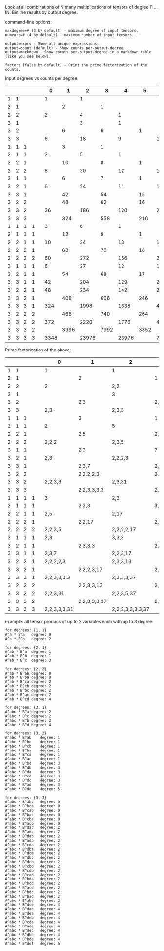 Look at all combinations of N many multiplications of tensors of degree I1 ... IN.
Bin the results by output degree.

command-line options:

```text
maxdegree=# (3 by default) - maximum degree of input tensors.
numvars=# (4 by default) - maximum number of input tensors.

output=exprs - Show all unique expressions.
output=count (default) - Show counts per-output-degree.
output=markdown - Show counts per-output-degree in a markdown table (like you see below).

factors (false by default) - Print the prime factorization of the counts.
```

Input degrees vs counts per degree:

|  |  |  |  | |0    |1    |2     |3    |4     |5    |6    |7   |8   |9  |10 |11 |12 |
|--|--|--|--|-|-----|-----|------|-----|------|-----|-----|----|----|---|---|---|---|
|1 |1 |  |  | |1    |     |1     |     |      |     |     |    |    |   |   |   |   |
|2 |1 |  |  | |     |2    |      |1    |      |     |     |    |    |   |   |   |   |
|2 |2 |  |  | |2    |     |4     |     |1     |     |     |    |    |   |   |   |   |
|3 |1 |  |  | |     |     |3     |     |1     |     |     |    |    |   |   |   |   |
|3 |2 |  |  | |     |6    |      |6    |      |1    |     |    |    |   |   |   |   |
|3 |3 |  |  | |6    |     |18    |     |9     |     |1    |    |    |   |   |   |   |
|1 |1 |1 |  | |     |3    |      |1    |      |     |     |    |    |   |   |   |   |
|2 |1 |1 |  | |2    |     |5     |     |1     |     |     |    |    |   |   |   |   |
|2 |2 |1 |  | |     |10   |      |8    |      |1    |     |    |    |   |   |   |   |
|2 |2 |2 |  | |8    |     |30    |     |12    |     |1    |    |    |   |   |   |   |
|3 |1 |1 |  | |     |6    |      |7    |      |1    |     |    |    |   |   |   |   |
|3 |2 |1 |  | |6    |     |24    |     |11    |     |1    |    |    |   |   |   |   |
|3 |3 |1 |  | |     |42   |      |54   |      |15   |     |1   |    |   |   |   |   |
|3 |2 |2 |  | |     |48   |      |62   |      |16   |     |1   |    |   |   |   |   |
|3 |3 |2 |  | |36   |     |186   |     |120   |     |21   |    |1   |   |   |   |   |
|3 |3 |3 |  | |     |324  |      |558  |      |216  |     |27  |    |1  |   |   |   |
|1 |1 |1 |1 | |3    |     |6     |     |1     |     |     |    |    |   |   |   |   |
|2 |1 |1 |1 | |     |12   |      |9    |      |1    |     |    |    |   |   |   |   |
|2 |2 |1 |1 | |10   |     |34    |     |13    |     |1    |    |    |   |   |   |   |
|2 |2 |2 |1 | |     |68   |      |78   |      |18   |     |1   |    |   |   |   |   |
|2 |2 |2 |2 | |60   |     |272   |     |156   |     |24   |    |1   |   |   |   |   |
|3 |1 |1 |1 | |6    |     |27    |     |12    |     |1    |    |    |   |   |   |   |
|3 |2 |1 |1 | |     |54   |      |68   |      |17   |     |1   |    |   |   |   |   |
|3 |3 |1 |1 | |42   |     |204   |     |129   |     |22   |    |1   |   |   |   |   |
|3 |2 |2 |1 | |48   |     |234   |     |142   |     |23   |    |1   |   |   |   |   |
|3 |3 |2 |1 | |     |408  |      |666  |      |246  |     |29  |    |1  |   |   |   |
|3 |3 |3 |1 | |324  |     |1998  |     |1638  |     |405  |    |36  |   |1  |   |   |
|3 |2 |2 |2 | |     |468  |      |740  |      |264  |     |30  |    |1  |   |   |   |
|3 |3 |2 |2 | |372  |     |2220  |     |1776  |     |428  |    |37  |   |1  |   |   |
|3 |3 |3 |2 | |     |3996 |      |7992 |      |3852 |     |666 |    |45 |   |1  |   |
|3 |3 |3 |3 | |3348 |     |23976 |     |23976 |     |7704 |    |999 |   |54 |   |1  |

Prime factorization of the above:

|  |  |  |  | |0            |1            |2                |3              |4                |5           |6             |7        |8        |9     |10      |11 |12 |
|--|--|--|--|-|-------------|-------------|-----------------|---------------|-----------------|------------|--------------|---------|---------|------|--------|---|---|
|1 |1 |  |  | |1            |             |1                |               |                 |            |              |         |         |      |        |   |   |
|2 |1 |  |  | |             |2            |                 |1              |                 |            |              |         |         |      |        |   |   |
|2 |2 |  |  | |2            |             |2,2              |               |1                |            |              |         |         |      |        |   |   |
|3 |1 |  |  | |             |             |3                |               |1                |            |              |         |         |      |        |   |   |
|3 |2 |  |  | |             |2,3          |                 |2,3            |                 |1           |              |         |         |      |        |   |   |
|3 |3 |  |  | |2,3          |             |2,3,3            |               |3,3              |            |1             |         |         |      |        |   |   |
|1 |1 |1 |  | |             |3            |                 |1              |                 |            |              |         |         |      |        |   |   |
|2 |1 |1 |  | |2            |             |5                |               |1                |            |              |         |         |      |        |   |   |
|2 |2 |1 |  | |             |2,5          |                 |2,2,2          |                 |1           |              |         |         |      |        |   |   |
|2 |2 |2 |  | |2,2,2        |             |2,3,5            |               |2,2,3            |            |1             |         |         |      |        |   |   |
|3 |1 |1 |  | |             |2,3          |                 |7              |                 |1           |              |         |         |      |        |   |   |
|3 |2 |1 |  | |2,3          |             |2,2,2,3          |               |11               |            |1             |         |         |      |        |   |   |
|3 |3 |1 |  | |             |2,3,7        |                 |2,3,3,3        |                 |3,5         |              |1        |         |      |        |   |   |
|3 |2 |2 |  | |             |2,2,2,2,3    |                 |2,31           |                 |2,2,2,2     |              |1        |         |      |        |   |   |
|3 |3 |2 |  | |2,2,3,3      |             |2,3,31           |               |2,2,2,3,5        |            |3,7           |         |1        |      |        |   |   |
|3 |3 |3 |  | |             |2,2,3,3,3,3  |                 |2,3,3,31       |                 |2,2,2,3,3,3 |              |3,3,3    |         |1     |        |   |   |
|1 |1 |1 |1 | |3            |             |2,3              |               |1                |            |              |         |         |      |        |   |   |
|2 |1 |1 |1 | |             |2,2,3        |                 |3,3            |                 |1           |              |         |         |      |        |   |   |
|2 |2 |1 |1 | |2,5          |             |2,17             |               |13               |            |1             |         |         |      |        |   |   |
|2 |2 |2 |1 | |             |2,2,17       |                 |2,3,13         |                 |2,3,3       |              |1        |         |      |        |   |   |
|2 |2 |2 |2 | |2,2,3,5      |             |2,2,2,2,17       |               |2,2,3,13         |            |2,2,2,3       |         |1        |      |        |   |   |
|3 |1 |1 |1 | |2,3          |             |3,3,3            |               |2,2,3            |            |1             |         |         |      |        |   |   |
|3 |2 |1 |1 | |             |2,3,3,3      |                 |2,2,17         |                 |17          |              |1        |         |      |        |   |   |
|3 |3 |1 |1 | |2,3,7        |             |2,2,3,17         |               |3,43             |            |2,11          |         |1        |      |        |   |   |
|3 |2 |2 |1 | |2,2,2,2,3    |             |2,3,3,13         |               |2,71             |            |23            |         |1        |      |        |   |   |
|3 |3 |2 |1 | |             |2,2,2,3,17   |                 |2,3,3,37       |                 |2,3,41      |              |29       |         |1     |        |   |   |
|3 |3 |3 |1 | |2,2,3,3,3,3  |             |2,3,3,3,37       |               |2,3,3,7,13       |            |3,3,3,3,5     |         |2,2,3,3  |      |1       |   |   |
|3 |2 |2 |2 | |             |2,2,3,3,13   |                 |2,2,5,37       |                 |2,2,2,3,11  |              |2,3,5    |         |1     |        |   |   |
|3 |3 |2 |2 | |2,2,3,31     |             |2,2,3,5,37       |               |2,2,2,2,3,37     |            |2,2,107       |         |37       |      |1       |   |   |
|3 |3 |3 |2 | |             |2,2,3,3,3,37 |                 |2,2,2,3,3,3,37 |                 |2,2,3,3,107 |              |2,3,3,37 |         |3,3,5 |        |1  |   |
|3 |3 |3 |3 | |2,2,3,3,3,31 |             |2,2,2,3,3,3,3,37 |               |2,2,2,3,3,3,3,37 |            |2,2,2,3,3,107 |         |3,3,3,37 |      |2,3,3,3 |   |1  |


example: all tensor producs of up to 2 variables each with up to 3 degree:

```text
for degrees: {1, 1}
A^a * B^a	degree: 0
A^a * B^b	degree: 2

for degrees: {2, 1}
A^ab * B^a	degree: 1
A^ab * B^b	degree: 1
A^ab * B^c	degree: 3

for degrees: {2, 2}
A^ab * B^ab	degree: 0
A^ab * B^ba	degree: 0
A^ab * B^ca	degree: 2
A^ab * B^cb	degree: 2
A^ab * B^bc	degree: 2
A^ab * B^ac	degree: 2
A^ab * B^cd	degree: 4

for degrees: {3, 1}
A^abc * B^a	degree: 2
A^abc * B^c	degree: 2
A^abc * B^b	degree: 2
A^abc * B^d	degree: 4

for degrees: {3, 2}
A^abc * B^ab	degree: 1
A^abc * B^bc	degree: 1
A^abc * B^cb	degree: 1
A^abc * B^ba	degree: 1
A^abc * B^ca	degree: 1
A^abc * B^ac	degree: 1
A^abc * B^bd	degree: 3
A^abc * B^db	degree: 3
A^abc * B^da	degree: 3
A^abc * B^cd	degree: 3
A^abc * B^dc	degree: 3
A^abc * B^ad	degree: 3
A^abc * B^de	degree: 5

for degrees: {3, 3}
A^abc * B^abc	degree: 0
A^abc * B^bca	degree: 0
A^abc * B^cab	degree: 0
A^abc * B^bac	degree: 0
A^abc * B^cba	degree: 0
A^abc * B^acb	degree: 0
A^abc * B^dac	degree: 2
A^abc * B^adc	degree: 2
A^abc * B^dab	degree: 2
A^abc * B^adb	degree: 2
A^abc * B^cda	degree: 2
A^abc * B^dba	degree: 2
A^abc * B^dca	degree: 2
A^abc * B^dbc	degree: 2
A^abc * B^dcb	degree: 2
A^abc * B^cbd	degree: 2
A^abc * B^cdb	degree: 2
A^abc * B^cad	degree: 2
A^abc * B^bda	degree: 2
A^abc * B^bcd	degree: 2
A^abc * B^acd	degree: 2
A^abc * B^bdc	degree: 2
A^abc * B^bad	degree: 2
A^abc * B^abd	degree: 2
A^abc * B^dce	degree: 4
A^abc * B^dae	degree: 4
A^abc * B^dea	degree: 4
A^abc * B^deb	degree: 4
A^abc * B^cde	degree: 4
A^abc * B^ade	degree: 4
A^abc * B^dec	degree: 4
A^abc * B^dbe	degree: 4
A^abc * B^bde	degree: 4
A^abc * B^def	degree: 6
```
